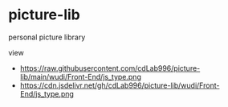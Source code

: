# picture-lib
personal picture library

view
- https://raw.githubusercontent.com/cdLab996/picture-lib/main/wudi/Front-End/js_type.png
- https://cdn.jsdelivr.net/gh/cdLab996/picture-lib/wudi/Front-End/js_type.png
